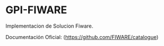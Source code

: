 # GPI-FIWARE
Implementacion de Solucion Fiware.

Documentación Oficial: (https://github.com/FIWARE/catalogue)



